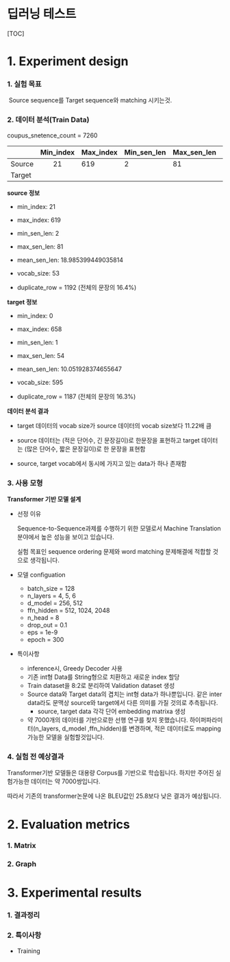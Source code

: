 # 딥러닝 테스트

[TOC]

# 1. Experiment design

### 1. 실험 목표

​	Source sequence를 Target sequence와 matching 시키는것.



### 2. 데이터 분석(Train Data)



coupus_snetence_count = 7260





|        | Min_index | Max_index | Min_sen_len | Max_sen_len | Mean_sen_len | Vocab_size | Duplicate_row | Corpus_sen_count |
| ------ | :-------: | --------- | ----------- | ----------- | ------------ | ---------- | ------------- | ---------------- |
| Source |    21     | 619       | 2           | 81          |              |            |               |                  |
| Target |           |           |             |             |              |            |               |                  |



**source 정보** 

- min_index: 21 

- max_index: 619 

- min_sen_len: 2

- max_sen_len: 81 

- mean_sen_len: 18.985399449035814 

- vocab_size: 53 

- duplicate_row = 1192 (전체의 문장의 16.4%)



**target 정보** 

- min_index: 0 

- max_index: 658 

- min_sen_len: 1 

- max_sen_len: 54 

- mean_sen_len: 10.051928374655647 

- vocab_size: 595 
- duplicate_row = 1187 (전체의 문장의 16.3%)



**데이터 분석 결과**

- target 데이터의 vocab size가 source 데이터의 vocab size보다 11.22배 큼

- source 데이터는 (적은 단어수, 긴 문장길이)로 한문장을 표현하고 target 데이터는 (많은 단어수, 짧은 문장길이)로 한 문장을 표현함

- source, target vocab에서 동시에 가지고 있는 data가 하나 존재함



### 3. 사용 모형

**Transformer 기반 모델 설계**

- 선정 이유

  Sequence-to-Sequence과제를 수행하기 위한 모델로서 Machine Translation분야에서 높은 성능을 보이고 있습니다.

  실험 목표인 sequence ordering 문제와 word matching 문제해결에 적합할 것으로 생각됩니다.

  

- 모델 configuation

  - batch_size = 128
  - n_layers = 4, 5, 6
  - d_model = 256, 512
  - ffn_hidden = 512, 1024, 2048
  - n_head = 8
  - drop_out = 0.1
  - eps = 1e-9
  - epoch = 300

  

- 특이사항

  - inference시, Greedy Decoder 사용
  - 기존 int형 Data를 String형으로 치환하고 새로운 index 할당
  - Train dataset을 8:2로 분리하여 Validation dataset 생성
  - Source data와 Target data의 겹치는 int형 data가 하나뿐입니다. 같은 inter data라도 문맥상 source와 target에서 다른 의미를 가질 것의로 추측됩니다.
    - source, target data 각각 단어 embedding matrixa 생성
  - 약 7000개의 데이터를 기반으로한 선행 연구를 찾지 못했습니다. 하이퍼파라미터(n_layers, d_model ,ffn_hidden)를 변경하며, 적은 데이터로도 mapping 가능한 모델을 실험할것입니다.

  

### 4. 실험 전 예상결과

 Transformer기반 모델들은 대용량 Corpus를 기반으로 학습됩니다. 하지만 주어진 실험가능한 데이터는 약 7000쌍입니다.

따라서 기존의 transformer논문에 나온 BLEU값인 25.8보다 낮은 결과가 예상됩니다.



# 2. Evaluation metrics

### 1. Matrix

### 2. Graph





# 3. Experimental results

### 1. 결과정리

### 2. 특이사항

- Training

